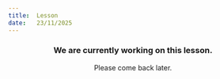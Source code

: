 ```yaml
---
title:  Lesson
date:   23/11/2025
---
```


### <center>We are currently working on this lesson.</center>
<center>Please come back later.</center>